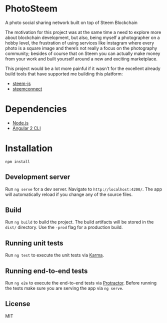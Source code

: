 # PhotoSteem

A photo social sharing network built on top of Steem Blockchain

The motivation for this project was at the same time a need to explore more about blockchain development, but also, being myself a  photographer on a hobby level,  the frustration of using services like instagram where every photo is a square image and there’s not really a focus on the photography community; besides of course that on Steem you can actually make money from your work and built yourself around a new and exciting marketplace.

This project would be a lot more painful if it wasn’t for the excellent already build tools that have supported me building this platform:

* [steem-js](https://github.com/steemit/steem-js)
* [steemconnect](https://github.com/adcpm/steemconnect)



# Dependencies

* [Node.js](https://nodejs.org)
* [Angular 2 CLI](https://github.com/angular/angular-cli)

# Installation

`npm install`

## Development server

Run `ng serve` for a dev server. Navigate to `http://localhost:4200/`. The app will automatically reload if you change any of the source files.

## Build

Run `ng build` to build the project. The build artifacts will be stored in the `dist/` directory. Use the `-prod` flag for a production build.

## Running unit tests

Run `ng test` to execute the unit tests via [Karma](https://karma-runner.github.io).

## Running end-to-end tests

Run `ng e2e` to execute the end-to-end tests via [Protractor](http://www.protractortest.org/).
Before running the tests make sure you are serving the app via `ng serve`.

## License

MIT
